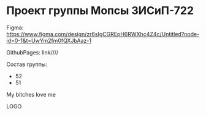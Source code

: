 # Проект группы Мопсы 3ИСиП-722

Figma: https://www.figma.com/design/zr6sIgCGREpH6RWXhc4Z4c/Untitled?node-id=0-1&t=UwYm2fm0fQXJbAaz-1

GithubPages: link////

Состав группы:
- 52
- 51

My bitches love me

LOGO
